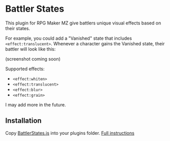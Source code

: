 # Battler States

This plugin for RPG Maker MZ give battlers unique visual effects based on their states.

For example, you could add a "Vanished" state that includes `<effect:translucent>`. Whenever a character gains the Vanished state, their battler will look like this:

(screenshot coming soon)

<!-- ![Screenshot](translucent.png) -->

Supported effects:

- `<effect:whiten>`
- `<effect:translucent>`
- `<effect:blur>`
- `<effect:grain>`

I may add more in the future.

## Installation

Copy [BattlerStates.js](./BattlerStates.js) into your plugins folder. [Full instructions](https://www.rpgmakerweb.com/blog/using-plugins-in-mz)
